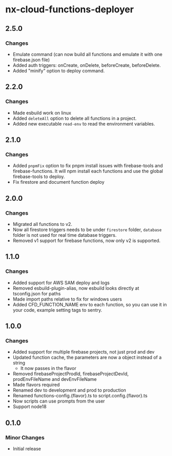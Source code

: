 # nx-cloud-functions-deployer

## 2.5.0

### Changes

-   Emulate command (can now build all functions and emulate it with one firebase.json file)
-   Added auth triggers: onCreate, onDelete, beforeCreate, beforeDelete.
-   Added "minify" option to deploy command.

## 2.2.0

### Changes

-   Made esbuild work on linux
-   Added `deleteAll` option to delete all functions in a project.
-   Added new executable `read-env` to read the environment variables.

## 2.1.0

### Changes

-   Added `pnpmFix` option to fix pnpm install issues with firebase-tools and firebase-functions. It will npm install each functions and use the global firebase-tools to deploy.
-   Fix firestore and document function deploy

## 2.0.0

### Changes

-   Migrated all functions to v2.
-   Now all firestore triggers needs to be under `firestore` folder, `database` folder is not used for real time database triggers.
-   Removed v1 support for firebase functions, now only v2 is supported.

## 1.1.0

### Changes

-   Added support for AWS SAM deploy and logs
-   Removed esbuild-plugin-alias, now esbuild looks directly at tsconfig.json for paths
-   Made import paths relative to fix for windows users
-   Added CFD_FUNCTION_NAME env to each function, so you can use it in your code, example setting tags to sentry.

## 1.0.0

### Changes

-   Added support for multiple firebase projects, not just prod and dev
-   Updated function cache, the parameters are now a object instead of a string
    -   It now passes in the flavor
-   Removed firebaseProjectProdId, firebaseProjectDevId, prodEnvFileName and devEnvFileName
-   Made flavors required
-   Renamed dev to development and prod to production
-   Renamed functions-config.{flavor}.ts to script.config.{flavor}.ts
-   Now scripts can use prompts from the user
-   Support node18

## 0.1.0

### Minor Changes

-   Initial release
